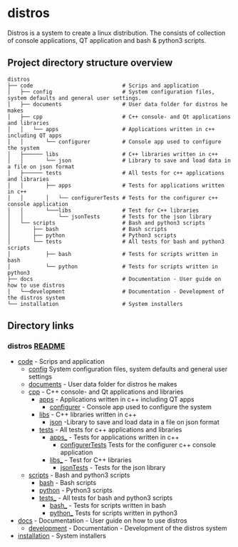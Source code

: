 # distros

Distros is a system to create a linux distribution.  The consists of collection
of console applications, QT application and bash & python3 scripts.

## Project directory structure overview


```
distros
├── code                            # Scrips and application
│   ├── config                      # System configuration files, system defaults and general user settings.
│   ├── documents                   # User data folder for distros he makes
│   ├── cpp                         # C++ console- and Qt applications and libraries
│   │   └── apps                    # Applications written in c++ including QT apps
│   │       └── configurer          # Console app used to configure the system
│   ├────── libs                    # C++ libraries written in c++
│   │       └── json                # Library to save and load data in a file on json format
│   ├────── tests                   # All tests for c++ applications and libraries
│   │       ├── apps                # Tests for applications written in c++
│   │       │   └── configurerTests # Tests for the configurer c++ console application
│   │       └───libs                # Test for C++ libraries
│   │           └── jsonTests       # Tests for the json library
│   └── scripts                     # Bash and python3 scripts
│       ├── bash                    # Bash scripts
│       ├── python                  # Python3 scripts
│       └── tests                   # All tests for bash and python3 scripts
│           ├── bash                # Tests for scripts written in bash
│           └── python              # Tests for scripts written in python3
├── docs                            # Documentation - User guide on how to use distros
│   └──development                  # Documentation - Development of the distros system
└── installation                    # System installers

```

## Directory links

### distros [README]

- [code] - Scrips and application
    - [config] System configuration files, system defaults and general user settings
    - [documents] - User data folder for distros he makes
    - [cpp] - C++ console- and Qt applications and libraries
       - [apps] - Applications written in c++ including QT apps
           - [configurer] - Console app used to configure the system
       - [libs] - C++ libraries written in c++
           - [json] -Library to save and load data in a file on json format
       - [tests] - All tests for c++ applications and libraries
           - [apps_] - Tests for applications written in c++
               - [configurerTests] Tests for the configurer c++ console application
           - [libs_] - Test for C++ libraries
               - [jsonTests] - Tests for the json library
    - [scripts] - Bash and python3 scripts
       - [bash] - Bash scripts
       - [python] - Python3 scripts
       - [tests_] - All tests for bash and python3 scripts
           - [bash_] - Tests for scripts written in bash
           - [python_] Tests for scripts written in python3
- [docs] - Documentation - User guide on how to use distros
    - [development] - Documentation - Development of the distros system
- [installation] - System installers

[README]: ./README.md
[code]: ./code/README.md
[config]: ./code/config/README.md
[documents]: ./code/documents/README.md
[cpp]: ./code/cpp/README.md
[apps]: ./code/cpp/apps/README.md
[configurer]: ./code/cpp/apps/configurer/README.md
[libs]: ./code/cpp/libs/README.md
[json]: ./code/cpp/libs/json/README.md
[tests]: ./code/cpp/tests/README.md
[apps_]: ./code/cpp/tests/apps/README.md
[configurerTests]: ./code/cpp/tests/apps/configurerTests/README.md
[libs_]: ./code/cpp/tests/libs/README.md
[jsonTests]: ./code/cpp/tests/libs/jsonTests/README.md
[scripts]: ./code/scripts/README.md
[bash]: ./code/scripts/bash/README.md
[python]: ./code/scripts/python/README.md
[tests_]: ./code/scripts/tests/README.md
[bash_]: ./code/scripts/tests/bash/README.md
[python_]: ./code/scripts/tests/python/README.md
[docs]: ./docs/README.md
[development]: ./docs/development/README.md
[installation]: ./installation/README.md
